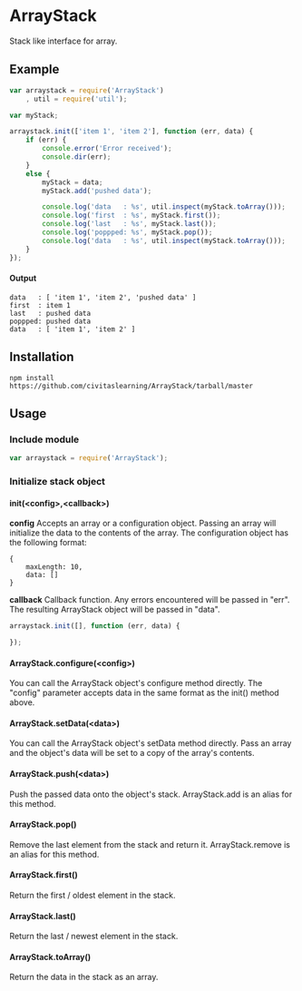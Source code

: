 ArrayStack
==========

Stack like interface for array.


## Example

```javascript
var arraystack = require('ArrayStack')
	, util = require('util');

var myStack;

arraystack.init(['item 1', 'item 2'], function (err, data) {
	if (err) {
		console.error('Error received');
		console.dir(err);
	}
	else {
		myStack = data;
		myStack.add('pushed data');

		console.log('data   : %s', util.inspect(myStack.toArray()));
		console.log('first  : %s', myStack.first());
		console.log('last   : %s', myStack.last());
		console.log('poppped: %s', myStack.pop());
		console.log('data   : %s', util.inspect(myStack.toArray()));
	}
});
```
#### Output
```
data   : [ 'item 1', 'item 2', 'pushed data' ]
first  : item 1
last   : pushed data
poppped: pushed data
data   : [ 'item 1', 'item 2' ]
```

## Installation

```
npm install https://github.com/civitaslearning/ArrayStack/tarball/master
```

## Usage

### Include module

```javascript
var arraystack = require('ArrayStack');
```

### Initialize stack object

#### init(&lt;config&gt;,&lt;callback&gt;)
**config**
Accepts an array or a configuration object. Passing an array will initialize
the data to the contents of the array. The configuration object has the
following format:

```
{
	maxLength: 10,
	data: []
}
```

**callback**
Callback function. Any errors encountered will be passed in "err". The
resulting ArrayStack object will be passed in "data".

```javascript
arraystack.init([], function (err, data) {

});
```

#### ArrayStack.configure(&lt;config&gt;)
You can call the ArrayStack object's configure method directly. The "config"
parameter accepts data in the same format as the init() method above.

#### ArrayStack.setData(&lt;data&gt;)
You can call the ArrayStack object's setData method directly. Pass an array
and the object's data will be set to a copy of the array's contents.

#### ArrayStack.push(&lt;data&gt;)
Push the passed data onto the object's stack. ArrayStack.add is an alias for
this method.

#### ArrayStack.pop()
Remove the last element from the stack and return it. ArrayStack.remove is an
alias for this method.

#### ArrayStack.first()
Return the first / oldest element in the stack.

#### ArrayStack.last()
Return the last / newest element in the stack.

#### ArrayStack.toArray()
Return the data in the stack as an array.
